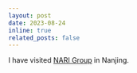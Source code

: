 ```yaml
---
layout: post
date: 2023-08-24
inline: true
related_posts: false
---
```


I have visited [NARI Group](https://job.sgepri.sgcc.com.cn/nari-career-ui/knownari/aboutnari) in Nanjing.
